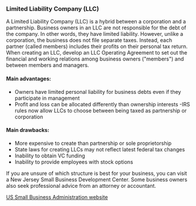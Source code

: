 ### Limited Liability Company (LLC)

A Limited Liability Company (LLC) is a hybrid between a corporation and a partnership. Business owners in an LLC are not responsible for the debt of the company. In other words, they have limited liability. However, unlike a corporation, the business does not file separate taxes. Instead, each partner (called members) includes their profits on their personal tax return. When creating an LLC, develop an LLC Operating Agreement to set out the financial and working relations among business owners ("members") and between members and managers.

#### Main advantages:

- Owners have limited personal liability for business debts even if they participate in management
- Profit and loss can be allocated differently than ownership interests
  -IRS rules now allow LLCs to choose between being taxed as partnership or corporation

#### Main drawbacks:

- More expensive to create than partnership or sole proprietorship
- State laws for creating LLCs may not reflect latest federal tax changes
- Inability to obtain VC funding
- Inability to provide employees with stock options

If you are unsure of which structure is best for your business, you can visit a New Jersey Small Business Development Center. Some business owners also seek professional advice from an attorney or accountant.

[US Small Business Administration website](https://www.sba.gov/)
